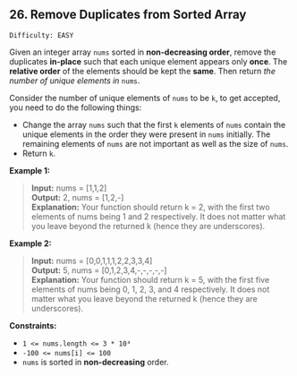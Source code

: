 <h2>26. Remove Duplicates from Sorted Array</h2>

`Difficulty: EASY`

Given an integer array `nums` sorted in **non-decreasing order**, 
remove the duplicates **in-place** such that each unique element appears only **once**. 
The **relative order** of the elements should be kept the **same**. 
Then return _the number of unique elements in_ `nums`.

Consider the number of unique elements of `nums` to be `k`, to get accepted, you need to do the following things:
- Change the array `nums` such that the first `k` elements of `nums` contain the unique elements in the order 
they were present in `nums` initially. The remaining elements of `nums` are not important as well as the size of `nums`.
- Return `k`.

**Example 1:**

> **Input:** nums = [1,1,2] <br/>
**Output:** 2, nums = [1,2,-] <br/>
**Explanation:** Your function should return k = 2, with the first two elements of nums being 1 and 2 respectively.
It does not matter what you leave beyond the returned k (hence they are underscores).


**Example 2:**

> **Input:** nums = [0,0,1,1,1,2,2,3,3,4] <br/>
**Output:** 5, nums = [0,1,2,3,4,-,-,-,-,-] <br/>
**Explanation:** Your function should return k = 5, with the first five elements of nums being 0, 1, 2, 3, and 4 respectively.
It does not matter what you leave beyond the returned k (hence they are underscores).


**Constraints:**
- `1 <= nums.length <= 3 * 10⁴`
- `-100 <= nums[i] <= 100`
- `nums` is sorted in **non-decreasing** order.